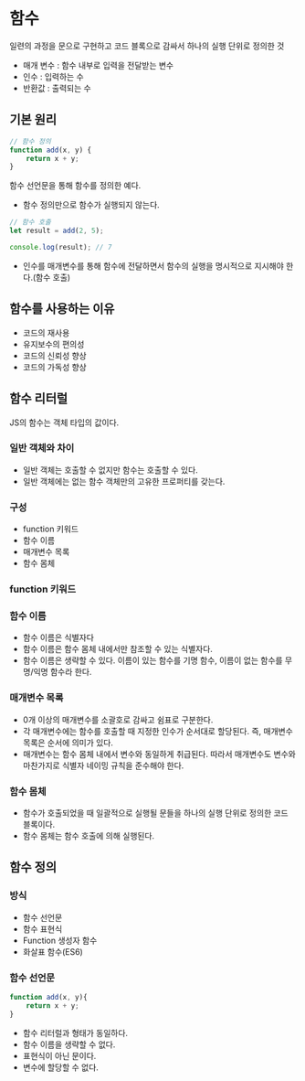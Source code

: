 # 함수

일련의 과정을 문으로 구현하고 코드 블록으로 감싸서 하나의 실행 단위로 정의한 것

- 매개 변수 : 함수 내부로 입력을 전달받는 변수
- 인수 : 입력하는 수
- 반환값 : 출력되는 수

## 기본 원리

```js
// 함수 정의
function add(x, y) {
    return x + y;
}
```

함수 선언문을 통해 함수를 정의한 예다.

- 함수 정의만으로 함수가 실행되지 않는다.

```js
// 함수 호출
let result = add(2, 5);

console.log(result); // 7
```

- 인수를 매개변수를 통해 함수에 전달하면서 함수의 실행을 명시적으로 지시해야 한다.(함수 호출)

## 함수를 사용하는 이유

- 코드의 재사용
- 유지보수의 편의성 
- 코드의 신뢰성 향상
- 코드의 가독성 향상

## 함수 리터럴

JS의 함수는 객체 타입의 값이다. 

### 일반 객체와 차이

- 일반 객체는 호출할 수 없지만 함수는 호출할 수 있다.
- 일반 객체에는 없는 함수 객체만의 고유한 프로퍼티를 갖는다.

### 구성

- function 키워드
- 함수 이름
- 매개변수 목록
- 함수 몸체

### function 키워드

### 함수 이름

- 함수 이름은 식별자다
- 함수 이름은 함수 몸체 내에서만 참조할 수 있는 식별자다.
- 함수 이름은 생략할 수 있다. 이름이 있는 함수를 기명 함수, 이름이 없는 함수를 무명/익명 함수라 한다.

### 매개변수 목록

- 0개 이상의 매개변수를 소괄호로 감싸고 쉼표로 구분한다.
- 각 매개변수에는 함수를 호출할 때 지정한 인수가 순서대로 할당된다. 즉, 매개변수 목록은 순서에 의미가 있다.
- 매개변수는 함수 몸체 내에서 변수와 동일하게 취급된다. 따라서 매개변수도 변수와 마찬가지로 식별자 네이밍 규칙을 준수해야 한다.

### 함수 몸체

- 함수가 호출되었을 때 일괄적으로 실행될 문들을 하나의 실행 단위로 정의한 코드 블록이다.
- 함수 몸체는 함수 호출에 의해 실행된다.

## 함수 정의

### 방식

- 함수 선언문
- 함수 표현식
- Function 생성자 함수
- 화살표 함수(ES6)

### 함수 선언문

```js
function add(x, y){
    return x + y;
}
```

- 함수 리터럴과 형태가 동일하다.
- 함수 이름을 생략할 수 없다.
- 표현식이 아닌 문이다. 
- 변수에 할당할 수 없다.
